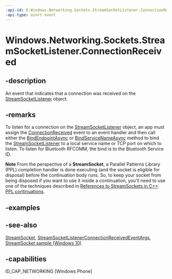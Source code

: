 ```yaml
---
-api-id: E:Windows.Networking.Sockets.StreamSocketListener.ConnectionReceived
-api-type: winrt event
---
```


<!-- Event syntax
public event Windows.Foundation.TypedEventHandler ConnectionReceived<Windows.Networking.Sockets.StreamSocketListener,  Windows.Networking.Sockets.StreamSocketListenerConnectionReceivedEventArgs>
-->

# Windows.Networking.Sockets.StreamSocketListener.ConnectionReceived

## -description
An event that indicates that a connection was received on the [StreamSocketListener](streamsocketlistener.md) object.

## -remarks
To listen for a connection on the [StreamSocketListener](streamsocketlistener.md) object, an app must assign the [ConnectionReceived](datagramsocket_messagereceived.md) event to an event handler and then call either the [BindEndpointAsync](streamsocketlistener_bindendpointasync_1396029045.md) or [BindServiceNameAsync](streamsocketlistener_bindservicenameasync_1713574846.md) method to bind the [StreamSocketListener](streamsocketlistener.md) to a local service name or TCP port on which to listen. To listen for Bluetooth RFCOMM, the bind is to the Bluetooth Service ID.

**Note** From the perspective of a **StreamSocket**, a Parallel Patterns Library (PPL) completion handler is done executing (and the socket is eligible for disposal) before the continuation body runs. So, to keep your socket from being disposed if you want to use it inside a continuation, you'll need to use one of the techniques described in [References to StreamSockets in C++ PPL continuations](/windows/uwp/networking/sockets?branch=live#references-to-streamsockets-in-c-ppl-continuations).

## -examples

## -see-also
[StreamSocket](streamsocket.md), [StreamSocketListenerConnectionReceivedEventArgs](streamsocketlistenerconnectionreceivedeventargs.md), [StreamSocket sample (Windows 10)](https://github.com/Microsoft/Windows-universal-samples/tree/master/Samples/StreamSocket)

## -capabilities
ID_CAP_NETWORKING [Windows Phone]
